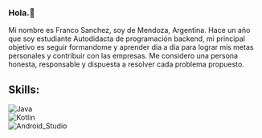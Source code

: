### Hola.👋
Mi nombre es Franco Sanchez, soy de Mendoza, Argentina. Hace un año que soy estudiante Autodidacta de programación backend, mi principal objetivo es seguir formandome y aprender dia a dia para lograr mis metas personales y contribuir con las empresas. Me considero una persona honesta, responsable y dispuesta a resolver cada problema propuesto.
## Skills:
![Java](https://img.shields.io/badge/Java-3DDC84?style=for-the-badge&logo=android&logoColor=white&labelColor=101010)</br>
![Kotlin](https://img.shields.io/badge/Kotlin-0095D5?style=for-the-badge&logo=kotlin&logoColor=white&labelColor=101010)</br>
![Android_Studio](https://img.shields.io/badge/Android_Studio-3DDC84?style=for-the-badge&logo=android-studio&logoColor=white&labelColor=101010)</br>
<!--
**FrancoDevyone/francodevyone** is a ✨ _special_ ✨ repository because its `README.md` (this file) appears on your GitHub profile.

Here are some ideas to get you started:

- 🔭 I’m currently working on ...
- 🌱 I’m currently learning ...
- 👯 I’m looking to collaborate on ...
- 🤔 I’m looking for help with ...
- 💬 Ask me about ...
- 📫 How to reach me: ...
- 😄 Pronouns: ...
- ⚡ Fun fact: ...
-->
